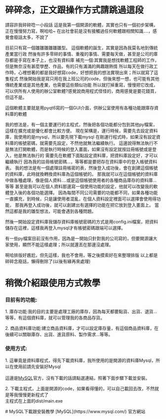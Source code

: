# 碎碎念，正文跟操作方式請跳過這段
請容許我碎碎唸一小段話
這是我第一個開源的軟體，其實也只有一個初步架構，正在慢慢努力寫，啊哈哈~
在出社會前是沒有接觸過任何軟體跟相關知識....，感覺會廢話太多，不說了

目前只有寫一個雛雛雛雛雛雛型。
這個軟體的誕生，其實是因為我莫名地到傳統產業當行政
然後有許多零碎的事情、重複的事情、需要每天做，甚至是公司的庫存都是手寫在本子上，也沒有資料庫
補充一個:其實我是想找軟體工程師的工作，但是無奈沒有甚麼學歷、作品，有的只有滿滿的興趣跟熱情
所以每天在做行政工作時，心裡想著的都是我好想寫code，好想把我的想法實現出來；所以就寫了這隻程式
然後開始我是寫只用在我上班公司的code，但後來想一想，也可能有其他傳統產業或是其他產業，也需要這些類似功能
所以就打掉重寫，慢慢把它改成，可以供所有人使用的辦公室軟體?感覺說商用程式怪怪的，商用感覺是要花錢買，但這不是。

這個軟體主要就是用pyqt6寫的一個GUI介面，供辦公室使用有各種功能跟庫存資料庫的軟體

我的想法是，有一個主要運行的主程式，然後把各個功能都分包到其他py檔案，這樣在擴充或是優化都會比較方便。
現在架構是，運行時候，需要先去設定資料庫，我使用的是mysql，所以要先現下載mysql
在剛運行程式時，如果沒有設定資料庫的帳號密碼，就需要先設定，不然他就無法繼續執行。
這邊說得無法執行不是無法打開軟體，而是執行時候的登入畫面，如果沒有設定就按註冊帳號或是登入，他是無法執行的
需要先在軟體下面點設定資料庫，把資料庫設定好，才可以繼續執行
因為我的註冊帳號密碼...，等等都是要把存在資料庫中的登入帳號資料表。
我的想法是有一個處理註冊帳密的表，然後登入成功後，會在創建這個帳號的資料庫，此時就換轉換資料庫為這個帳號的。
那我就可以在這個帳號的資料庫中做各種處理，像是個人資料....或是這個帳號使用者的各種商品庫存的資料庫...等等
甚至是我可以在個人資料那邊寫一個使用功能的設定，他就可以改變我的軟體登入後的各個功能選擇。
因為每間不同公司需要的功能都不同，如果各種功能一直擴充，到時候，只是讓使用者混亂，在個人資料設定裡面可以選擇會使用得功能，
那我再登入成功後，就可以創建出有選擇的功能在把它放到登入畫面上。
當然這都是我的雛型想法，可能會遇到各種問題。

然後一開始設定資料庫我儲存資料庫帳號密碼的方式是用config.ini檔案，把資料儲存在這裡，這樣我再登入mysql才有帳號密碼跟端可以選擇。

有一些py檔案目前沒有作用，因為是一開始只針對我的公司寫的，但要開源讓大家使用，顯然不能這樣處理；所以就還丟在那邊沒處理。


啊哈排版好尷尬，但先這樣，我也不會用，等之後摸索好在來整理排版
以上都是碎碎念廢話，懶得刪除了(以後有緣再來處理)

# 稍微介紹跟使用方式教學
### 目前有的功能:
<p>1. 庫存功能:我的目的主要是處理工廠的庫存，因為每天都要點貨、出貨、退貨...等等，有這個資料庫，就可以管理我的各商品存貨。</p>
<p>2. 商品資料庫功能:建立商品資料庫，才可以設定庫存量，有這個商品資料庫，在後續可以關聯庫存、出貨、進貨原料、製作需求...等等。
</p>

### 使用方式:
<p>1. 這畢竟是資料庫程式，得先下載資料庫，我所使用的是開源的資料庫Mysql，所以在使用前請先安裝好Mysql<br><br>
這邊是<a href="https://www.mysql.com/" target="blank">MySQL</a>官方，沒有下載的話請點選連結，照著下面步驟下載並安裝。
</p>
<p>2. 下載主程式，上面是開源的code，如果看得懂的，可以自己載回去改，不然就是等我慢慢更新程式了<br>主程式在上面的dist/main.exe</p>
<p></p>
<p></p>
<p></p>
<p></p>
<p></p>
<p></p>
<p></p>
# MySQL下載跟安裝教學
[MySQL](https://www.mysql.com/) 官方網站

